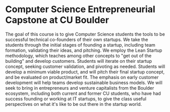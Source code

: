 # Computer Science Entrepreneurial Capstone at CU Boulder

The goal of this course is to give Computer Science students the tools to be successful technical co-founders of their own startups.  We take the students through the initial stages of founding a startup, including team formation, validating their ideas, and pitching.  We employ the Lean Startup methodology, which teaches among other concepts to "get out of the building" and develop customers.  Students will iterate on their startup concept, seeking customer validation, and pivoting as needed.  Students will develop a minimum viable product, and will pitch their final startup concept, and be evaluated on product/market fit.  The emphasis on early customer development will help teams develop sustainable business models.  We will seek to bring in entrepreneurs and venture capitalists from the Boulder ecosystem, including both current and former CU students, who have had success founding or working at IT startups, to give the class useful perspectives on what it's like to be out there in the startup world.